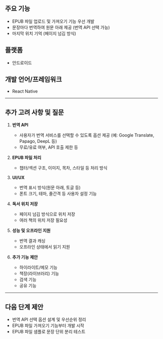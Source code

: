 ## 주요 기능

- EPUB 파일 업로드 및 가져오기 기능 우선 개발
- 문장마다 번역하여 원문 아래 제공 (번역 API 선택 가능)
- 마지막 위치 기억 (페이지 넘김 방식)

## 플랫폼

- 안드로이드

## 개발 언어/프레임워크

- React Native

---

## 추가 고려 사항 및 질문

1. **번역 API**

   - 사용자가 번역 서비스를 선택할 수 있도록 옵션 제공 (예: Google Translate, Papago, DeepL 등)
   - 무료/유료 여부, API 호출 제한 등

2. **EPUB 파일 처리**

   - 챕터/섹션 구조, 이미지, 목차, 스타일 등 처리 방식

3. **UI/UX**

   - 번역 표시 방식(원문 아래, 토글 등)
   - 폰트 크기, 테마, 줄간격 등 사용자 설정 기능

4. **독서 위치 저장**

   - 페이지 넘김 방식으로 위치 저장
   - 여러 책의 위치 저장 필요성

5. **성능 및 오프라인 지원**

   - 번역 결과 캐싱
   - 오프라인 상태에서 읽기 지원

6. **추가 기능 제안**
   - 하이라이트/메모 기능
   - 책장(라이브러리) 기능
   - 검색 기능
   - 공유 기능

---

## 다음 단계 제안

- 번역 API 선택 옵션 설계 및 우선순위 정리
- EPUB 파일 가져오기 기능부터 개발 시작
- EPUB 파일 샘플로 문장 단위 분리 테스트
